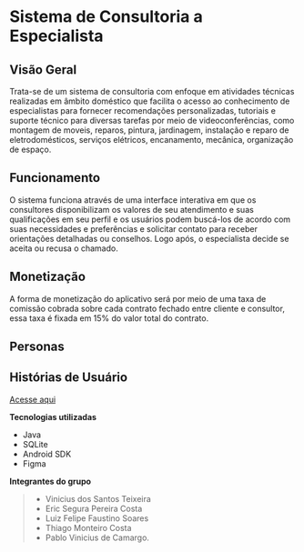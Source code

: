 # Sistema de Consultoria a Especialista

## Visão Geral

Trata-se de um sistema de consultoria com enfoque em atividades técnicas realizadas em âmbito doméstico que facilita o acesso ao conhecimento de especialistas para fornecer recomendações personalizadas, tutoriais e suporte técnico para diversas tarefas por meio de videoconferências, como montagem de moveis, reparos, pintura, jardinagem, instalação e reparo de eletrodomésticos, serviços elétricos, encanamento, mecânica, organização de espaço. 

## Funcionamento
O sistema funciona através de uma interface interativa em que os consultores disponibilizam os valores de seu atendimento e suas qualificações em seu perfil e os usuários podem buscá-los de acordo com suas necessidades e preferências e solicitar contato para receber orientações detalhadas ou conselhos. Logo após, o especialista decide se aceita ou recusa o chamado. 

## Monetização
A forma de monetização do aplicativo será por meio de uma taxa de comissão cobrada sobre cada contrato fechado entre cliente e consultor, essa taxa é fixada em 15% do valor total do contrato. 

## Personas 



## Histórias de Usuário 

[Acesse aqui](https://github.com/Vinist021/ProjetoEngSoftwareII/blob/main/docs%2FhistoriasDeUsuario.md)

**Tecnologias utilizadas** 
+ Java
+ SQLite
+ Android SDK
+ Figma

**Integrantes do grupo** 
> * Vinicius dos Santos Teixeira
> * Eric Segura Pereira Costa
> * Luiz Felipe Faustino Soares
> * Thiago Monteiro Costa
> * Pablo Vinicius de Camargo.


 

